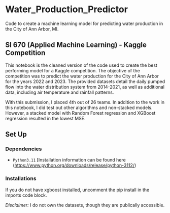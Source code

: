 # Water_Production_Predictor
Code to create a machine learning model for predicting water production in the City of Ann Arbor, MI.

## SI 670 (Applied Machine Learning) - Kaggle Competition
This notebook is the cleaned version of the code used to create the best performing model for a Kaggle competition. The objective of the competition was to predict the water production for the City of Ann Arbor for the years 2022 and 2023. The provided datasets detail the daily pumped flow into the water distribution system from 2014-2021, as well as additional data, including air temperature and rainfall patterns. 

With this submission, I placed 4th out of 26 teams. In addition to the work in this notebook, I did test out other algorithms and non-stacked models. However, a stacked model with Random Forest regression and XGBoost regression resulted in the lowest MSE. 

## Set Up
### Dependencies
- `Python3.11`
[Installation information can be found here (https://www.python.org/downloads/release/python-3112/)

### Installations
If you do not have xgboost installed, uncomment the pip install in the imports code block. 

*Disclaimer:* I do not own the datasets, though they are publically accessible. 
